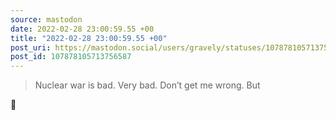 ```yaml
---
source: mastodon
date: 2022-02-28 23:00:59.55 +00
title: "2022-02-28 23:00:59.55 +00"
post_uri: https://mastodon.social/users/gravely/statuses/107878105713756587
post_id: 107878105713756587
---
```

> Nuclear war is bad. Very bad. Don’t get me wrong. But

🤨


